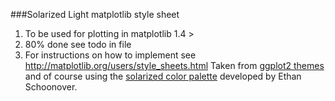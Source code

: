 ###Solarized Light matplotlib style sheet
1.  To be used for plotting in matplotlib 1.4 >
2.  80% done see todo in file 
3.  For instructions on how to implement see http://matplotlib.org/users/style_sheets.html
Taken from [ggplot2 themes](https://github.com/jrnold/ggthemes) and of course using the [solarized color palette](http://ethanschoonover.com/solarized) developed by Ethan Schoonover.
